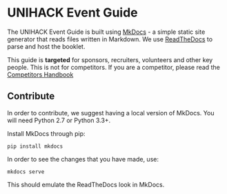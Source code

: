 # UNIHACK Event Guide

The UNIHACK Event Guide is built using [MkDocs](http://www.mkdocs.org/) - a simple static site generator that reads files written in Markdown. We use [ReadTheDocs](https://readthedocs.org/) to parse and host the booklet.

This guide is **targeted** for sponsors, recruiters, volunteers and other key people. This is not for competitors. If you are a competitor, please read
the [Competitors Handbook](http://handbook.unihack.net)

## Contribute

In order to contribute, we suggest having a local version of MkDocs. You will need Python 2.7 or Python 3.3+.

Install MkDocs through pip:

```
pip install mkdocs
```

In order to see the changes that you have made, use:

```
mkdocs serve
```

This should emulate the ReadTheDocs look in MkDocs.
